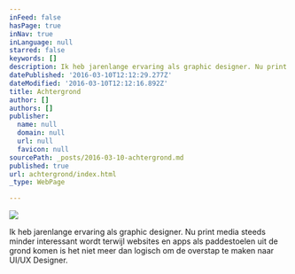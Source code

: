 ```yaml
---
inFeed: false
hasPage: true
inNav: true
inLanguage: null
starred: false
keywords: []
description: Ik heb jarenlange ervaring als graphic designer. Nu print media steeds minder interessant wordt terwijl websites en apps als paddestoelen uit de grond komen is het niet meer dan logisch om de overstap te maken naar UI/UX Designer.
datePublished: '2016-03-10T12:12:29.277Z'
dateModified: '2016-03-10T12:12:16.892Z'
title: Achtergrond
author: []
authors: []
publisher:
  name: null
  domain: null
  url: null
  favicon: null
sourcePath: _posts/2016-03-10-achtergrond.md
published: true
url: achtergrond/index.html
_type: WebPage

---
```

![](https://the-grid-user-content.s3-us-west-2.amazonaws.com/6fb252d1-1e68-4c0f-8942-765cacb28bf0.jpg)

Ik heb jarenlange ervaring als graphic designer. Nu print media steeds minder interessant wordt terwijl websites en apps als paddestoelen uit de grond komen is het niet meer dan logisch om de overstap te maken naar UI/UX Designer.